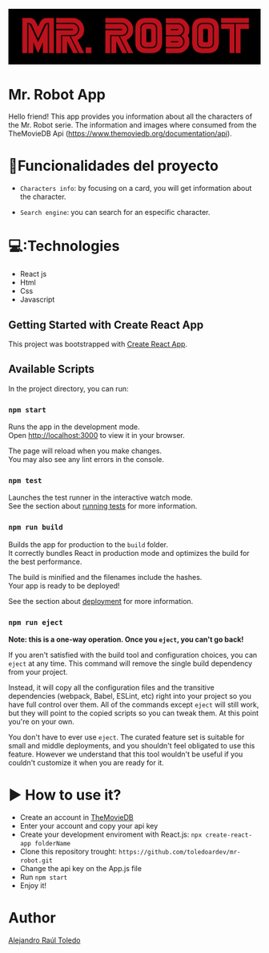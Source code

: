 ![Mr. Robot logo](https://github.com/toledoardev/mr-robot/blob/main/src/assets/images/mr_robot.png)

# Mr. Robot App

Hello friend! 
This app provides you information about all the characters of the Mr. Robot serie.
The information and images where consumed from the TheMovieDB Api (https://www.themoviedb.org/documentation/api).

# :hammer:Funcionalidades del proyecto

- `Characters info`: by focusing on a card, you will get information about the character.



- `Search engine`: you can search for an especific character.


# 💻:Technologies

+ React js
+ Html
+ Css
+ Javascript


## Getting Started with Create React App

This project was bootstrapped with [Create React App](https://github.com/facebook/create-react-app).


## Available Scripts

In the project directory, you can run:

### `npm start`

Runs the app in the development mode.\
Open [http://localhost:3000](http://localhost:3000) to view it in your browser.

The page will reload when you make changes.\
You may also see any lint errors in the console.

### `npm test`

Launches the test runner in the interactive watch mode.\
See the section about [running tests](https://facebook.github.io/create-react-app/docs/running-tests) for more information.

### `npm run build`

Builds the app for production to the `build` folder.\
It correctly bundles React in production mode and optimizes the build for the best performance.

The build is minified and the filenames include the hashes.\
Your app is ready to be deployed!

See the section about [deployment](https://facebook.github.io/create-react-app/docs/deployment) for more information.

### `npm run eject`

**Note: this is a one-way operation. Once you `eject`, you can't go back!**

If you aren't satisfied with the build tool and configuration choices, you can `eject` at any time. This command will remove the single build dependency from your project.

Instead, it will copy all the configuration files and the transitive dependencies (webpack, Babel, ESLint, etc) right into your project so you have full control over them. All of the commands except `eject` will still work, but they will point to the copied scripts so you can tweak them. At this point you're on your own.

You don't have to ever use `eject`. The curated feature set is suitable for small and middle deployments, and you shouldn't feel obligated to use this feature. However we understand that this tool wouldn't be useful if you couldn't customize it when you are ready for it.


# ▶️ How to use it?

+ Create an account in [TheMovieDB](https://www.themoviedb.org)
+ Enter your account and copy your api key
+ Create your development enviroment with React.js: `npx create-react-app folderName`
+ Clone this repository trought: `https://github.com/toledoardev/mr-robot.git`
+ Change the api key on the App.js file
+ Run `npm start`
+ Enjoy it!

# Author

[Alejandro Raúl Toledo](https://www.linkedin.com/in/alejandro-toledo-dev)

